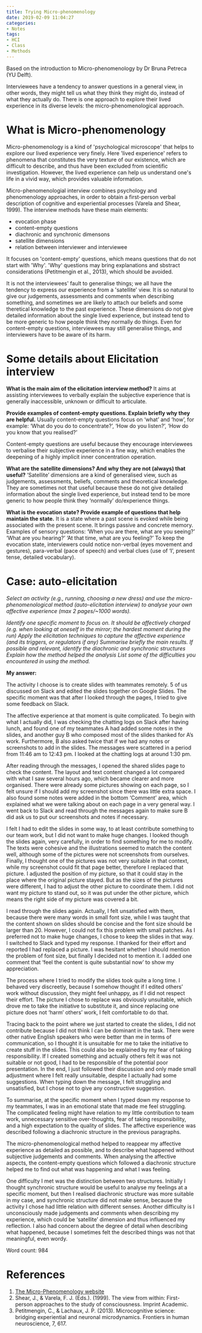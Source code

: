 ```yaml
---
title: Trying Micro-phenomenology
date: 2019-02-09 11:04:27
categories:
- Notes
tags:
- HCI
- Class
- Methods
---
```

Based on the introduction to Micro-phenomenology by Dr Bruna Petreca (YU Delft).

Interviewees have a tendency to answer questions in a general view, in other words, they might tell us what they think they might do, instead of what they actually do. There is one approach to explore their lived experience in its diverse levels: the micro-phenomenological approach.

# What is Micro-phenomenology
Micro-phenomenology is a kind of 'psychological microscope' that helps to explore our lived experience very finely. Here 'lived experience' refers to phenomena that constitutes the very texture of our existence, which are difficult to describe, and thus have been excluded from scientific investigation. However, the lived experience can help us understand one's life in a vivid way, which provides valuable information. 

Micro-phenomenologial interview combines psychology and phenomenology approaches, in order to obtain a first-person verbal description of cognitive and experiential processes (Varela and Shear, 1999). The interview methods have these main elements: 

* evocation phase
* content-empty questions
* diachronic and synchronic dimensons
* satellite dimensions
* relation between interviewer and interviewee

It focuses on 'content-empty' questions, which means questions that do not start with 'Why'. 'Why' questions may bring explanations and sbstract considerations (Petitmengin et al., 2013), which should be avoided.

It is not the interviewees' fault to generalise things; we all have the tendency to express our experience from a 'satellite' view. It is so natural to give our judgements, assessments and comments when describing something, and sometimes we are likely to attach our beliefs and some theretical knowledge to the past experience. These dimensions do not give detailed information about the single lived experience, but instead tend to be more generic to how people think they normally do things. Even for content-empty questions, interviewees may still generalise things, and interviewers have to be aware of its harm.

# Some details about Elicitation interview
__What is the main aim of the elicitation interview method?__
It aims at assisting interviewees to verbally explain the subjective experience that is generally inaccessible, unknown or difficult to articulate.

__Provide examples of content-empty questions. Explain briefly why they are helpful.__
Usually content-empty questions focus on ‘what’ and ‘how’, for example: ‘What do you do to concentrate?’, ‘How do you listen?’, ‘How do you know that you realised?’

Content-empty questions are useful because they encourage interviewees to verbalise their subjective experience in a fine way, which enables the deepening of a highly implicit inner concentration operation.

__What are the satellite dimensions? And why they are not (always) that useful?__
‘Satellite’ dimensions are a kind of generalised view, such as judgements, assessments, beliefs, comments and theoretical knowledge.
They are sometimes not that useful because these do not give detailed information about the single lived experience, but instead tend to be more generic to how people think they ‘normally’ do/experience things.

__What is the evocation state? Provide example of questions that help maintain the state.__
It is a state where a past scene is evoked while being associated with the present scene. It brings passive and concrete memory.
Examples of sensory questions: ‘When you are there, what are you seeing?’ ‘What are you hearing?’ ‘At that time, what are you feeling?’ To keep the evocation state, interviewers could notice non-verbal (eyes movement and gestures), para-verbal (pace of speech) and verbal clues (use of ‘I’, present tense, detailed vocabulary).

# Case: auto-elicitation
_Select an activity (e.g., running, choosing a new dress) and use the micro-phenomenological method (auto-elicitation interview) to analyse your own affective experience (max 2 pages/~1000 words)._

_Identify one specific moment to focus on. It should be affectively charged (e.g. when looking at oneself in the mirror; the hardest moment during the run)_
_Apply the elicitation techniques to capture the affective experience (and its triggers, or regulators if any)_
_Summarise briefly the main results. If possible and relevant, identify the diachronic and synchronic structures_ 
_Explain how the method helped the analysis_
_List some of the difficulties you encountered in using the method._

__My answer:__

The activity I choose is to create slides with teammates remotely. 5 of us discussed on Slack and edited the slides together on Google Slides. The specific moment was that after I looked through the pages, I tried to give some feedback on Slack. 

The affective experience at that moment is quite complicated. To begin with what I actually did, I was checking the chatting logs on Slack after having lunch, and found one of my teammates A had added some notes in the slides, and another guy B who composed most of the slides thanked for A’s work. Furthermore, B also asked twice that if we had any notes or screenshots to add in the slides. The messages were scattered in a period from 11:46 am to 12:43 pm. I looked at the chatting logs at around 1:30 pm.

After reading through the messages, I opened the shared slides page to check the content. The layout and text content changed a lot compared with what I saw several hours ago, which became clearer and more organised. There were already some pictures showing on each page, so I felt unsure if I should add my screenshot since there was little extra space. I also found some notes were added in the bottom ‘Comment’ area, which explained what we were talking about on each page in a very general way. I went back to Slack and read through the messages again to make sure B did ask us to put our screenshots and notes if necessary. 

I felt I had to edit the slides in some way, to at least contribute something to our team work, but I did not want to make huge changes. I looked though the slides again, very carefully, in order to find something for me to modify. The texts were cohesive and the illustrations seemed to match the content well, although some of the pictures were not screenshots from ourselves. Finally, I thought one of the pictures was not very suitable in that context, while my screenshot could fit that page better, therefore I replaced that picture. I adjusted the position of my picture, so that it could stay in the place where the original picture stayed. But as the sizes of the pictures were different, I had to adjust the other picture to coordinate them. I did not want my picture to stand out, so it was put under the other picture, which means the right side of my picture was covered a bit.

I read through the slides again. Actually, I felt unsatisfied with them, because there were many words in small font size, while I was taught that the content shown on slides should be concise and the font size should be larger than 20. However, I could not fix this problem with small patches. As I preferred not to make huge changes, I chose to keep the slides in that way. I switched to Slack and typed my response. I thanked for their effort and reported I had replaced a picture. I was hesitant whether I should mention the problem of font size, but finally I decided not to mention it. I added one comment that ‘feel the content is quite substantial now’ to show my appreciation. 

The process where I tried to modify the slides took quite a long time. I behaved very discreetly, because I somehow thought if I edited others’ work without discussion, they might feel unhappy, as if I did not respect their effort. The picture I chose to replace was obviously unsuitable, which drove me to take the initiative to substitute it, and since replacing one picture does not ‘harm’ others’ work, I felt comfortable to do that. 

Tracing back to the point where we just started to create the slides, I did not contribute because I did not think I can be dominant in the task. There were other native English speakers who were better than me in terms of communication, so I thought it is unsuitable for me to take the initiative to create stuff in the slides. This could also be explained by my fear of taking responsibility. If I created something and actually others felt it was not suitable or not good, I had to be responsible of the potential poor presentation. In the end, I just followed their discussion and only made small adjustment where I felt really unsuitable, despite I actually had some suggestions. When typing down the message, I felt struggling and unsatisfied, but I chose not to give any constructive suggestion.

To summarise, at the specific moment when I typed down my response to my teammates, I was in an emotional state that made me feel struggling. The complicated feeling might have relation to my little contribution to team work, unnecessary sensitive over-thoughts, fear of taking responsibility, and a high expectation to the quality of slides. The affective experience was described following a diachronic structure in the previous paragraphs.

The micro-phenomenological method helped to reappear my affective experience as detailed as possible, and to describe what happened without subjective judgements and comments. When analysing the affective aspects, the content-empty questions which followed a diachronic structure helped me to find out what was happening and what I was feeling.

One difficulty I met was the distinction between two structures. Initially I thought synchronic structure would be useful to analyse my feelings at a specific moment, but then I realised diachronic structure was more suitable in my case, and synchronic structure did not make sense, because the activity I chose had little relation with different senses. Another difficulty is I unconsciously made judgements and comments when describing my experience, which could be ‘satellite’ dimension and thus influenced my reflection. I also had concern about the degree of detail when describing what happened, because I sometimes felt the described things was not that meaningful, even wordy.

Word count: 984

# References
1. [The Micro-Phenomenology website](www.microphenomenology.com/home)
2. Shear, J., & Varela, F. J. (Eds.). (1999). The view from within: First-person approaches to the study of consciousness. Imprint Academic.
3. Petitmengin, C., & Lachaux, J. P. (2013). Microcognitive science: bridging experiential and neuronal microdynamics. Frontiers in human neuroscience, 7, 617.